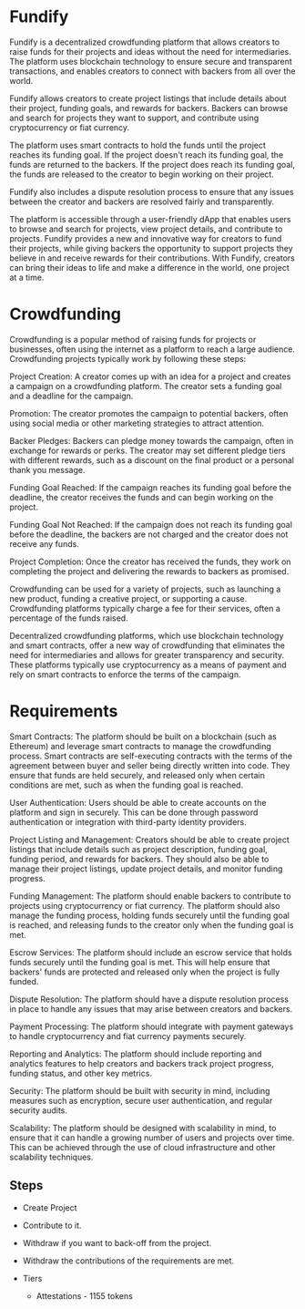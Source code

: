 # Fundify

Fundify is a decentralized crowdfunding platform that allows creators to raise funds for their projects and ideas without the need for intermediaries. The platform uses blockchain technology to ensure secure and transparent transactions, and enables creators to connect with backers from all over the world.

Fundify allows creators to create project listings that include details about their project, funding goals, and rewards for backers. Backers can browse and search for projects they want to support, and contribute using cryptocurrency or fiat currency.

The platform uses smart contracts to hold the funds until the project reaches its funding goal. If the project doesn't reach its funding goal, the funds are returned to the backers. If the project does reach its funding goal, the funds are released to the creator to begin working on their project.

Fundify also includes a dispute resolution process to ensure that any issues between the creator and backers are resolved fairly and transparently.

The platform is accessible through a user-friendly dApp that enables users to browse and search for projects, view project details, and contribute to projects. Fundify provides a new and innovative way for creators to fund their projects, while giving backers the opportunity to support projects they believe in and receive rewards for their contributions. With Fundify, creators can bring their ideas to life and make a difference in the world, one project at a time.

# Crowdfunding

Crowdfunding is a popular method of raising funds for projects or businesses, often using the internet as a platform to reach a large audience. Crowdfunding projects typically work by following these steps:

Project Creation: A creator comes up with an idea for a project and creates a campaign on a crowdfunding platform. The creator sets a funding goal and a deadline for the campaign.

Promotion: The creator promotes the campaign to potential backers, often using social media or other marketing strategies to attract attention.

Backer Pledges: Backers can pledge money towards the campaign, often in exchange for rewards or perks. The creator may set different pledge tiers with different rewards, such as a discount on the final product or a personal thank you message.

Funding Goal Reached: If the campaign reaches its funding goal before the deadline, the creator receives the funds and can begin working on the project.

Funding Goal Not Reached: If the campaign does not reach its funding goal before the deadline, the backers are not charged and the creator does not receive any funds.

Project Completion: Once the creator has received the funds, they work on completing the project and delivering the rewards to backers as promised.

Crowdfunding can be used for a variety of projects, such as launching a new product, funding a creative project, or supporting a cause. Crowdfunding platforms typically charge a fee for their services, often a percentage of the funds raised.

Decentralized crowdfunding platforms, which use blockchain technology and smart contracts, offer a new way of crowdfunding that eliminates the need for intermediaries and allows for greater transparency and security. These platforms typically use cryptocurrency as a means of payment and rely on smart contracts to enforce the terms of the campaign.

# Requirements

Smart Contracts: The platform should be built on a blockchain (such as Ethereum) and leverage smart contracts to manage the crowdfunding process. Smart contracts are self-executing contracts with the terms of the agreement between buyer and seller being directly written into code. They ensure that funds are held securely, and released only when certain conditions are met, such as when the funding goal is reached.

User Authentication: Users should be able to create accounts on the platform and sign in securely. This can be done through password authentication or integration with third-party identity providers.

Project Listing and Management: Creators should be able to create project listings that include details such as project description, funding goal, funding period, and rewards for backers. They should also be able to manage their project listings, update project details, and monitor funding progress.

Funding Management: The platform should enable backers to contribute to projects using cryptocurrency or fiat currency. The platform should also manage the funding process, holding funds securely until the funding goal is reached, and releasing funds to the creator only when the funding goal is met.

Escrow Services: The platform should include an escrow service that holds funds securely until the funding goal is met. This will help ensure that backers' funds are protected and released only when the project is fully funded.

Dispute Resolution: The platform should have a dispute resolution process in place to handle any issues that may arise between creators and backers.

Payment Processing: The platform should integrate with payment gateways to handle cryptocurrency and fiat currency payments securely.

Reporting and Analytics: The platform should include reporting and analytics features to help creators and backers track project progress, funding status, and other key metrics.

Security: The platform should be built with security in mind, including measures such as encryption, secure user authentication, and regular security audits.

Scalability: The platform should be designed with scalability in mind, to ensure that it can handle a growing number of users and projects over time. This can be achieved through the use of cloud infrastructure and other scalability techniques.

## Steps

- Create Project
- Contribute to it.
- Withdraw if you want to back-off from the project.
- Withdraw the contributions of the requirements are met.

- Tiers
  - Attestations - 1155 tokens
